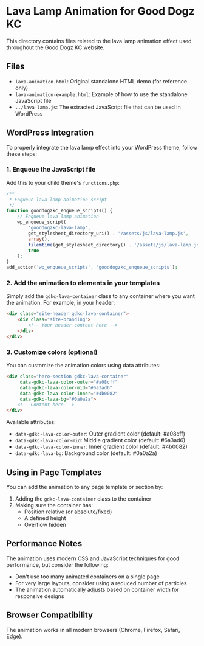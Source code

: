 # Lava Lamp Animation for Good Dogz KC

This directory contains files related to the lava lamp animation effect used throughout the Good Dogz KC website.

## Files

- `lava-animation.html`: Original standalone HTML demo (for reference only)
- `lava-animation-example.html`: Example of how to use the standalone JavaScript file
- `../lava-lamp.js`: The extracted JavaScript file that can be used in WordPress

## WordPress Integration

To properly integrate the lava lamp effect into your WordPress theme, follow these steps:

### 1. Enqueue the JavaScript file

Add this to your child theme's `functions.php`:

```php
/**
 * Enqueue lava lamp animation script
 */
function gooddogzkc_enqueue_scripts() {
    // Enqueue lava lamp animation
    wp_enqueue_script(
        'gooddogzkc-lava-lamp', 
        get_stylesheet_directory_uri() . '/assets/js/lava-lamp.js', 
        array(), 
        filemtime(get_stylesheet_directory() . '/assets/js/lava-lamp.js'), 
        true
    );
}
add_action('wp_enqueue_scripts', 'gooddogzkc_enqueue_scripts');
```

### 2. Add the animation to elements in your templates

Simply add the `gdkc-lava-container` class to any container where you want the animation. For example, in your header:

```html
<div class="site-header gdkc-lava-container">
    <div class="site-branding">
        <!-- Your header content here -->
    </div>
</div>
```

### 3. Customize colors (optional)

You can customize the animation colors using data attributes:

```html
<div class="hero-section gdkc-lava-container" 
     data-gdkc-lava-color-outer="#a08cff" 
     data-gdkc-lava-color-mid="#6a3ad6" 
     data-gdkc-lava-color-inner="#4b0082"
     data-gdkc-lava-bg="#0a0a2a">
    <!-- Content here -->
</div>
```

Available attributes:
- `data-gdkc-lava-color-outer`: Outer gradient color (default: #a08cff)
- `data-gdkc-lava-color-mid`: Middle gradient color (default: #6a3ad6)
- `data-gdkc-lava-color-inner`: Inner gradient color (default: #4b0082)
- `data-gdkc-lava-bg`: Background color (default: #0a0a2a)

## Using in Page Templates

You can add the animation to any page template or section by:

1. Adding the `gdkc-lava-container` class to the container
2. Making sure the container has:
   - Position relative (or absolute/fixed)
   - A defined height
   - Overflow hidden

## Performance Notes

The animation uses modern CSS and JavaScript techniques for good performance, but consider the following:

- Don't use too many animated containers on a single page
- For very large layouts, consider using a reduced number of particles
- The animation automatically adjusts based on container width for responsive designs

## Browser Compatibility

The animation works in all modern browsers (Chrome, Firefox, Safari, Edge).